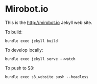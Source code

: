 Mirobot.io
==========

This is the http://mirobot.io Jekyll web site.

To build:

    bundle exec jekyll build

To develop locally:

    bundle exec jekyll serve --watch

To push to S3:

    bundle exec s3_website push --headless

    